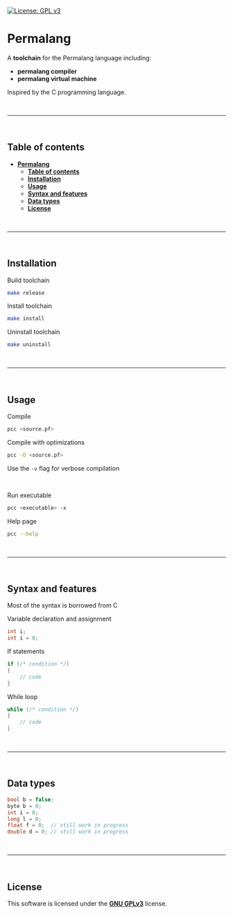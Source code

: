 [![License: GPL v3](https://img.shields.io/badge/License-GPLv3-blue.svg)](https://www.gnu.org/licenses/gpl-3.0)

# **Permalang**

A **toolchain** for the Permalang language including:
- **permalang compiler**
- **permalang virtual machine**

Inspired by the C programming language.

<br>

---
<br>

## **Table of contents**

- [**Permalang**](#permalang)
  - [**Table of contents**](#table-of-contents)
  - [**Installation**](#installation)
  - [**Usage**](#usage)
  - [**Syntax and features**](#syntax-and-features)
  - [**Data types**](#data-types)
  - [**License**](#license)

<br>

---
<br>

## **Installation**

Build toolchain
```bash
make release
```
Install toolchain
```bash
make install
```
Uninstall toolchain
```bash
make uninstall
```

<br>

---
<br>

## **Usage**

Compile
```bash
pcc <source.pf>
```
Compile with optimizations
```bash
pcc -O <source.pf>
```
Use the `-v` flag for verbose compilation

<br>

Run executable
```bash
pcc <executable> -x
```
Help page
```bash
pcc --help
```

<br>

---
<br>

## **Syntax and features**

Most of the syntax is borrowed from C

Variable declaration and assignment
```c
int i;
int i = 0;
```

If statements
```c
if (/* condition */)
{
    // code
}
```

While loop
```c
while (/* condition */)
{
    // code
}
```

<br>

---
<br>

## **Data types**

```c
bool b = false;
byte b = 0;
int i = 0;
long l = 0;
float f = 0;  // still work in progress
double d = 0; // still work in progress
```

<br>

---
<br>

## **License**

This software is licensed under the [**GNU GPLv3**](LICENSE) license.
